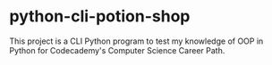 # python-cli-potion-shop
This project is a CLI Python program to test my knowledge of OOP in Python for Codecademy's Computer Science Career Path.
